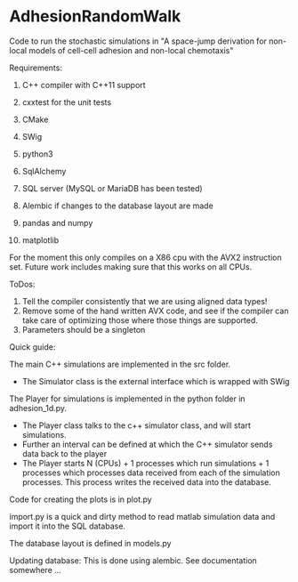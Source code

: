 # AdhesionRandomWalk
Code to run the stochastic simulations in "A space-jump derivation for non-local models of cell-cell adhesion and non-local chemotaxis"

Requirements:

1) C++ compiler with C++11 support
2) cxxtest for the unit tests
3) CMake
4) SWig

4) python3
5) SqlAlchemy
6) SQL server (MySQL or MariaDB has been tested)
7) Alembic if changes to the database layout are made
8) pandas and numpy
9) matplotlib

For the moment this only compiles on a X86 cpu with the AVX2 instruction set. Future work includes making sure that this works on all CPUs.

ToDos:
1) Tell the compiler consistently that we are using aligned data types!
2) Remove some of the hand written AVX code, and see if the compiler can take care of optimizing those where those things are supported.
3) Parameters should be a singleton

Quick guide:

The main C++ simulations are implemented in the src folder.
  - The Simulator class is the external interface which is wrapped with SWig

The Player for simulations is implemented in the python folder in adhesion_1d.py.
  - The Player class talks to the c++ simulator class, and will start simulations. 
  - Further an interval can be defined at which the C++ simulator sends data back to the player
  - The Player starts N (CPUs) + 1 processes which run simulations + 1 processes which processes data received from 
  each of the simulation processes. This process writes the received data into the database.

Code for creating the plots is in plot.py

import.py is a quick and dirty method to read matlab simulation data and import it into the SQL database.

The database layout is defined in models.py

Updating database:
This is done using alembic. See documentation somewhere ...


